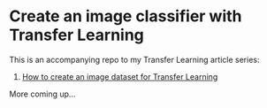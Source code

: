 # Create an image classifier with Transfer Learning

This is an accompanying repo to my Transfer Learning article series:

1. [How to create an image dataset for Transfer Learning](https://iconof.com/how-to-create-an-image-dataset-for-transfer-learning/)

More coming up…
